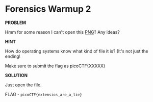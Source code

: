 # Forensics Warmup 2

__PROBLEM__

 Hmm for some reason I can't open this [PNG](./flag.png)? Any ideas?

__HINT__

How do operating systems know what kind of file it is? (It's not just the ending!

Make sure to submit the flag as picoCTF{XXXXX}

__SOLUTION__

Just open the file.

FLAG - `picoCTF{extensios_are_a_lie}`
